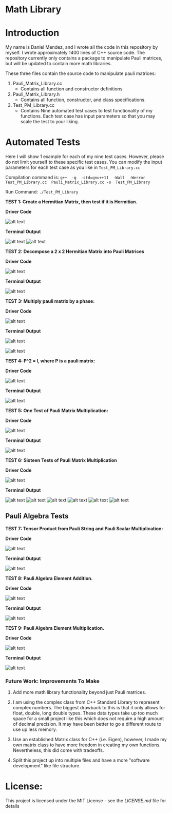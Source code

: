 # Math Library

# Introduction
My name is Daniel Mendez, and I wrote all the code in this repository by myself. I wrote approximately 1400 lines of C++ source code. The repository currently only contains a package to manipulate Pauli matrices, but will be updated to contain more math libraries.

These three files contain the source code to manipulate pauli matrices:
1. Pauli_Matrix_Library.cc  
    - Contains all function and constructor definitions
2. Pauli_Matrix_Library.h 
    - Contains all function, constructor, and class specifications.
3. Test_PM_Library.cc
    - Contains Nine automated test cases to test functionality of my functions. Each test case has input parameters so that you may scale the test to your liking.



# Automated Tests
Here I will show 1 example for each of my nine test cases. However, please do not limit yourself to these specific test cases. You can modify the input parameters for each test case as you like in `Test_PM_Library.cc` 

Compilation command is: `g++  -g  -std=gnu++11  -Wall  -Werror  Test_PM_Library.cc  Pauli_Matrix_Library.cc -o  Test_PM_Library`

Run Command: `./Test_PM_Library`

**TEST 1: Create a Hermitian Matrix, then test if it is Hermitian.**

**Driver Code**

![alt text](Images/Test1_Code.png) 


**Terminal Output**

![alt text](Images/Test1_Terminal_Part1.png) 
![alt text](Images/Test1_Terminal_Part2.png)



**TEST 2: Decompose a 2 x 2 Hermitian Matrix into Pauli Matrices**

**Driver Code**

![alt text](Images/Test2_Code.png) 


**Terminal Output**

![alt text](Images/Test2_Terminal.png) 



**TEST 3: Multiply pauli matrix by a phase:**

**Driver Code**

![alt text](Images/Test3_Code.png) 

**Terminal Output**

![alt text](Images/Test3_Terminal_Part1.png) 

![alt text](Images/Test3_Terminal_Part2.png)


**TEST 4: P^2 = I, where P is a pauli matrix:**

**Driver Code**

![alt text](Images/Test4_Code.png) 


**Terminal Output**

![alt text](Images/Test4_Terminal.png) 


**TEST 5: One Test of Pauli Matrix Multiplication:**

**Driver Code**

![alt text](Images/Test5_Code.png) 


**Terminal Output**

![alt text](Images/Test5_Terminal.png) 


**TEST 6: Sixteen Tests of Pauli Matrix Multiplication**

**Driver Code**

![alt text](Images/Test6_Code.png) 


**Terminal Output**

![alt text](Images/Test6_Terminal_Part1.png)
![alt text](Images/Test6_Terminal_Part2.png)
![alt text](Images/Test6_Terminal_Part3.png)
![alt text](Images/Test6_Terminal_Part4.png)
![alt text](Images/Test6_Terminal_Part5.png)
![alt text](Images/Test6_Terminal_Part6.png) 


## Pauli Algebra Tests

**TEST 7: Tensor Product from Pauli String and Pauli Scalar Multiplication:**

**Driver Code**

![alt text](Images/Test7_Code.png) 


**Terminal Output**

![alt text](Images/Test7_Terminal.png) 

**TEST 8: Pauli Algebra Element Addition.**

**Driver Code**

![alt text](Images/Test8_Code.png) 


**Terminal Output**

![alt text](Images/Test8_Terminal.png) 

**TEST 9: Pauli Algebra Element Multiplication.**

**Driver Code**

![alt text](Images/Test9_Code.png) 


**Terminal Output**

![alt text](Images/Test9_Terminal.png) 



### Future Work: Improvements To Make
1. Add more math library functionality beyond just Pauli matrices.

2. I am using the complex class from C++ Standard Library to represent complex numbers. The biggest drawback to this is that it only allows for float, double, long double types. These data types take up too much space for a small project like this which does not require a high amount of decimal precision. It may have been better to go a different route to use up less memory.

3. Use an established Matrix class for C++ (i.e. Eigen), however, I made my own matrix class to have more freedom in creating my own functions. Nevertheless, this did come with tradeoffs.

4. Split this project up into multiple files and have a more "software development" like file structure. 


# License:
This project is licensed under the MIT License - see the *LICENSE.md* file for details
